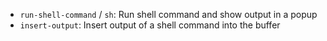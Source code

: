 - `run-shell-command` / `sh`: Run shell command and show output in a popup
- `insert-output`: Insert output of a shell command into the buffer


